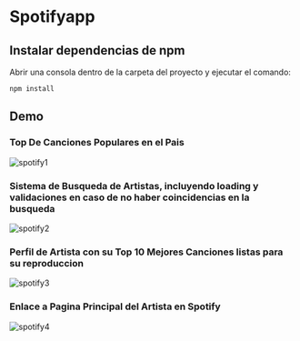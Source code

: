 # Spotifyapp

## Instalar dependencias de npm

Abrir una consola dentro de la carpeta del proyecto y ejecutar el comando:

```
npm install
```

## Demo

### Top De Canciones Populares en el Pais

<img src="https://image.ibb.co/mJwsxz/spotify1.jpg" alt="spotify1" border="0">

### Sistema de Busqueda de Artistas, incluyendo loading y validaciones en caso de no haber coincidencias en la busqueda

<img src="https://image.ibb.co/fxii4e/spotify2.jpg" alt="spotify2" border="0">

### Perfil de Artista con su Top 10 Mejores Canciones listas para su reproduccion

<img src="https://image.ibb.co/hNFfje/spotify3.jpg" alt="spotify3" border="0">

### Enlace a Pagina Principal del Artista en Spotify

<img src="https://image.ibb.co/ikirPe/spotify4.jpg" alt="spotify4" border="0">
